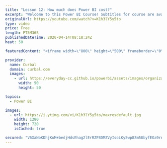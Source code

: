 ```yaml
---
title: "Lesson 12: How much does Power BI cost?"
excerpt: "Welcome to this Power BI Course! Subtitles for course are available in: English, Spanish and Persian.  View all lessons here: https://www.youtube.com/playlist?list=PLDz00l_jz6zx0wwS5HKFz5u-dEoAuRQMW  Persian Translation by: https://www.linkedin.com/in/seyed-sajad-mousavi-54035a139  Now that you have"
originalUrl: https://youtube.com/watch?v=K1h3lY5y5to
type: video
price: Free
length: PT5M36S
publishedDateTime: 2020-04-14T08:18:24Z
heat: 50

featuredContent: "<iframe width=\"800\" height=\"500\" frameborder=\"0\" src=\"https://www.youtube.com/embed/K1h3lY5y5to\" allow=\"accelerometer; autoplay; encrypted-media; gyroscope; picture-in-picture\" allowfullscreen></iframe>"

provider:
  name: Curbal
  domain: curbal.com
  images:
    - url: https://everyday-cc.github.io/powerbi/assets/images/organizations/curbal.com-50x50.jpg
      width: 50
      height: 50

topics:
  - Power BI

images:
  - url: https://i.ytimg.com/vi/K1h3lY5y5to/maxresdefault.jpg
    width: 1280
    height: 720
    isCached: true

secured: "V6XaNoKDhjKuM+bedjHdsEhag2lErRZP8DMZVyIsoLKy5wp8Zm5UbyfEOa9rnZXlT1S1+f7utLcHUh650bDisLAPgHxjYvVgFlw9ZurjWC05gcQHvj2AW8vZcuAiCWKpJwhZGYq/vl1lfiEqWihQsI7ynWlrZ5i5dXmJ6NW+RUIHkJI7g8X57DGG4fyj4g8a0I1BRQDGc5DMlEGxTMP6yRX3SZuge0y9QoWGgQbdIta+KFlr121X3H8ENEclH7fAO+K5iG9AY8/KBhviNfDBzt0z6l3N3navV39X+JGim9dAp7NwzyV8v0lqmRGwMEXt9DEUiai66P4EgBYwIUqIntF4eXVJD7WOqDS7ObZ08eT/AWPKVQt/zq7GaX8Xl608y2K6LW0SdiQ/7Vc5ejyHEIZi+NKNtlfPsSrn9QQAtx0=;PKPbg8+a2P8LCTh58h7/Xw=="
---
```


